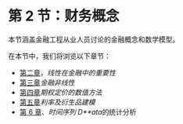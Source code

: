 # 第 2 节：财务概念

本节涵盖金融工程从业人员讨论的金融概念和数学模型。

在本节中，我们将浏览以下章节：

*   [第二章](02.html)，*线性在金融中的重要性*
*   [第三章](03.html)*金融非线性*
*   [第四章](04.html)*期权定价的数值方法*
*   [第五章](05.html)*利率及衍生品建模*
*   [第 6 章](06.html)、*时间序列 D**ata*的统计分析
